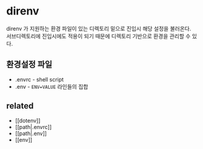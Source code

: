 # direnv

direnv 가 지원하는 환경 파일이 있는 디렉토리 밑으로 진입시 해당 설정을 불러온다.  
서브디렉토리에 진입시에도 적용이 되기 때문에 디렉토리 기반으로 환경을 관리할 수 있다.

## 환경설정 파일
- .envrc - shell script
- .env - `ENV=VALUE` 라인들의 집합

## related
- [[dotenv]]
- [[path|.envrc]]
- [[path|.env]]
- [[env]]
